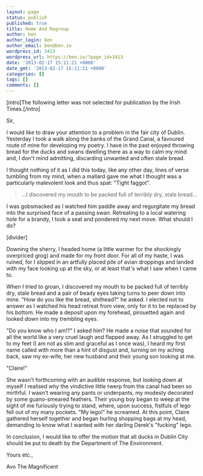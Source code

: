 ```yaml
---
layout: page
status: publish
published: true
title: Home And Regroup
author: ben
author_login: ben
author_email: ben@ben.ie
wordpress_id: 3413
wordpress_url: https://ben.ie/?page_id=3413
date: '2013-02-17 15:11:21 +0000'
date_gmt: '2013-02-17 15:11:21 +0000'
categories: []
tags: []
comments: []
---
```

<p>[intro]The following letter was not selected for publication by the Irish Times.[/intro]</p>
<p>Sir,</p>
<p>I would like to draw your attention to a problem in the fair city of Dublin. Yesterday I took a walk along the banks of the Grand Canal, a favoured route of mine for developing my poetry. I have in the past enjoyed throwing bread for the ducks and swans dwelling there as a way to calm my mind and, I don't mind admitting, discarding unwanted and often stale bread.</p>
<p>I thought nothing of it as I did this today, like any other day, lines of verse tumbling from my mind, when a mallard gave me what I thought was a particularly malevolent look and thus spat: "Tight faggot".</p>
<blockquote><p>...I discovered my mouth to be packed full of terribly dry, stale bread...</p></blockquote>
<p>I was gobsmacked as I watched him paddle away and regurgitate my bread into the surprised face of a passing swan. Retreating to a local watering hole for a brandy, I took a seat and pondered my next move. What should I do?</p>
<p>[divider]</p>
<p>Downing the sherry, I headed home (a little warmer for the shockingly overpriced grog) and made for my front door. For all of my haste, I was ruined, for I slipped in an artfully placed pile of avian droppings and landed with my face looking up at the sky, or at least that's what I saw when I came to.</p>
<p>When I tried to groan, I discovered my mouth to be packed full of terribly dry, stale bread and a pair of beady eyes taking turns to peer down into mine. "How do you like the bread, shithead?" he asked. I elected not to answer as I watched his head retreat from view, only for it to be replaced by his bottom. He made a deposit upon my forehead, pirouetted again and looked down into my trembling eyes.</p>
<p>"Do you know who I am!?" I asked him? He made a noise that sounded for all the world like a very cruel laugh and flapped away. As I struggled to get to my feet (I am not as slim and graceful as I once was), I heard my first name called with more than a hint of disgust and, turning on my aching back, saw my ex-wife, her new husband and their young son looking at me.</p>
<p>"Claire!"</p>
<p>She wasn't forthcoming with an audible response, but looking down at myself I realised why the vindictive little twerp from the canal had been so mirthful. I wasn't wearing any pants or underpants, my modesty decorated by some guano-smeared feathers. Their young boy began to weep at the sight of me furiously trying to stand, where, upon success, fistfuls of lego fell out of my many pockets. "My lego!" he screamed. At this point, Claire gathered herself together and began hurling shopping bags at my head, demanding to know what I wanted with her darling Derek's "fucking" lego.</p>
<p>In conclusion, I would like to offer the motion that all ducks in Dublin City should be put to death by the Department of The Environment.</p>
<p>Yours etc.,</p>
<p>Avo The Magnificent</p>
